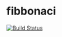 # fibbonaci
[![Build Status](http://ec2-18-214-184-27.compute-1.amazonaws.com/buildStatus/icon?job=fibbonaci)](http://ec2-18-214-184-27.compute-1.amazonaws.com/job/fibbonaci/)

